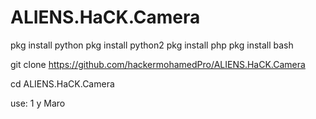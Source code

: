 # ALIENS.HaCK.Camera

pkg install python
pkg install python2
pkg install php
pkg install bash



git clone https://github.com/hackermohamedPro/ALIENS.HaCK.Camera



cd ALIENS.HaCK.Camera

use:
1
y
Maro
